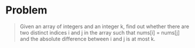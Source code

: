 # Problem
>Given an array of integers and an integer k, find out whether there are two distinct indices i and j in the array such that nums[i] = nums[j] and the absolute difference between i and j is at most k. 
